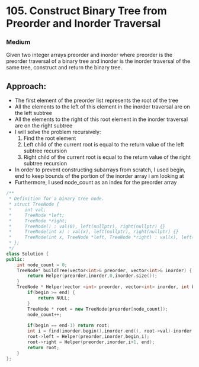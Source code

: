 # 105. Construct Binary Tree from Preorder and Inorder Traversal
### Medium

Given two integer arrays preorder and inorder where preorder is the preorder traversal of a binary tree and inorder is the inorder traversal of the same tree, construct and return the binary tree.

## Approach:
* The first element of the preorder list represents the root of the tree
* All the elements to the left of this element in the inorder traversal are on the left subtree
* All the elements to the right of this root element in the inorder traversal are on the right subtree
* I will solve the problem recursively: 
    1. Find the root element
    2. Left child of the current root is equal to the return value of the left subtree recursion
    3. Right child of the current root is equal to the return value of the right subtree recursion
* In order to prevent constructing subarrays from scratch, I used begin, end to keep bounds of the portion of the inorder array i am looking at
* Furthermore, I used node_count as an index for the preorder array

```cpp
/**
 * Definition for a binary tree node.
 * struct TreeNode {
 *     int val;
 *     TreeNode *left;
 *     TreeNode *right;
 *     TreeNode() : val(0), left(nullptr), right(nullptr) {}
 *     TreeNode(int x) : val(x), left(nullptr), right(nullptr) {}
 *     TreeNode(int x, TreeNode *left, TreeNode *right) : val(x), left(left), right(right) {}
 * };
 */
class Solution {
public:
    int node_count = 0;
    TreeNode* buildTree(vector<int>& preorder, vector<int>& inorder) {
        return Helper(preorder,inorder,0,inorder.size());
    }
    TreeNode * Helper(vector <int> preorder, vector<int> inorder, int begin ,int end){
        if(begin >= end) {
            return NULL;
        }
        TreeNode * root = new TreeNode(preorder[node_count]);
        node_count++;
        
        if(begin == end-1) return root;
        int i = find(inorder.begin(),inorder.end(), root->val)-inorder.begin();
        root->left = Helper(preorder,inorder,begin,i);
        root->right = Helper(preorder,inorder,i+1, end);
        return root;
    }
};
```